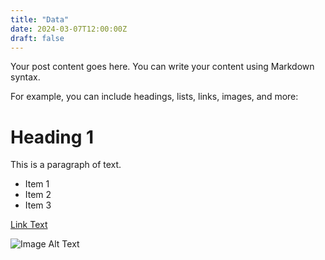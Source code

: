 ```yaml
---
title: "Data"
date: 2024-03-07T12:00:00Z
draft: false
---
```


Your post content goes here. You can write your content using Markdown syntax.

For example, you can include headings, lists, links, images, and more:

# Heading 1

This is a paragraph of text.

- Item 1
- Item 2
- Item 3

[Link Text](https://example.com)

![Image Alt Text](/path/to/image.jpg)
